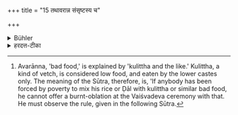 +++
title = "15 तथावरान्न संसृष्टस्य च"

+++

<details><summary>Bühler</summary>

15. Nor (can food) mixed with bad food (be used for a burnt-oblation). [^9] 


[^9]:  Avarānna, 'bad food,' is explained by 'kulittha and the like.' Kulittha, a kind of vetch, is considered low food, and eaten by the lower castes only. The meaning of the Sūtra, therefore, is, 'If anybody has been forced by poverty to mix his rice or Ḍāl with kulittha or similar bad food, he cannot offer a burnt-oblation at the Vaiśvadeva ceremony with that. He must observe the rule, given in the following Sūtra.
</details>

<details><summary>हरदत्त-टीका</summary>

## सूत्रम्
तथाऽवरान्नसंसृष्टस्य च ॥ १८ ॥  
### टिप्पनी
अवरान्नं कुलुत्थादि । तत्संसृष्टस्याप्यन्नस्य होमो न विद्यते ॥ १५ ॥
</details>
